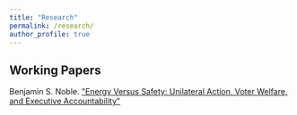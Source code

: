 ```yaml
---
title: "Research"
permalink: /research/
author_profile: true
---
```


## Working Papers
Benjamin S. Noble. ["Energy Versus Safety: Unilateral Action, Voter Welfare, and Executive Accountability"](https://www.dropbox.com/s/uoxeixd31860nf3/Energy_Safety_v6.pdf?dl=0)


